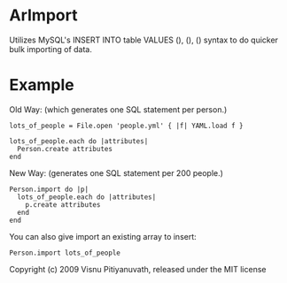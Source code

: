 ArImport
========

Utilizes MySQL's INSERT INTO table VALUES (), (), () syntax to do quicker
bulk importing of data.


Example
=======

Old Way: (which generates one SQL statement per person.)

    lots_of_people = File.open 'people.yml' { |f| YAML.load f }

    lots_of_people.each do |attributes|
      Person.create attributes
    end

New Way: (generates one SQL statement per 200 people.)

    Person.import do |p|
      lots_of_people.each do |attributes|
        p.create attributes
      end
    end

You can also give import an existing array to insert:

    Person.import lots_of_people


Copyright (c) 2009 Visnu Pitiyanuvath, released under the MIT license
